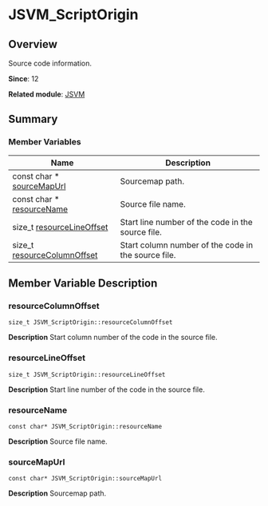 # JSVM_ScriptOrigin


## Overview

Source code information.

**Since**: 12

**Related module**: [JSVM](_j_s_v_m.md)


## Summary


### Member Variables

| Name| Description| 
| -------- | -------- |
| const char \* [sourceMapUrl](#sourcemapurl) | Sourcemap path. | 
| const char \* [resourceName](#resourcename) | Source file name. | 
| size_t [resourceLineOffset](#resourcelineoffset) | Start line number of the code in the source file. | 
| size_t [resourceColumnOffset](#resourcecolumnoffset) | Start column number of the code in the source file. | 


## Member Variable Description


### resourceColumnOffset

```
size_t JSVM_ScriptOrigin::resourceColumnOffset
```
**Description**
Start column number of the code in the source file.


### resourceLineOffset

```
size_t JSVM_ScriptOrigin::resourceLineOffset
```
**Description**
Start line number of the code in the source file.


### resourceName

```
const char* JSVM_ScriptOrigin::resourceName
```
**Description**
Source file name.


### sourceMapUrl

```
const char* JSVM_ScriptOrigin::sourceMapUrl
```
**Description**
Sourcemap path.
